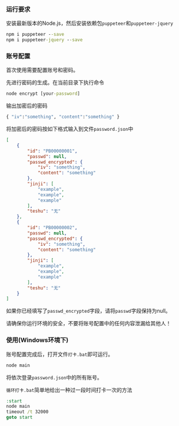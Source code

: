 <h3>运行要求</h3>

安装最新版本的Node.js，然后安装依赖包```puppeteer```和```puppeteer-jquery```

```bat
npm i puppeteer --save
npm i puppeteer-jquery --save
```



<h3>账号配置</h3>

首次使用需要配置账号和密码。

先进行密码的生成。在当前目录下执行命令

```bat
node encrypt [your-password]
```

输出加密后的密码

```bat
{ "iv":"something", "content":"something" }
```

将加密后的密码按如下格式输入到文件```password.json```中

```json
[
    {
        "id": "PB00000001",
        "passwd": null,
        "passwd_encrypted": {
            "iv": "something",
            "content": "something"
        },
        "jinji": [
            "example",
            "example",
            "example"
        ],
        "teshu": "无"
    },
    {
        "id": "PB00000002",
        "passwd": null,
        "passwd_encrypted": {
            "iv": "something",
            "content": "something"
        },
        "jinji": [
            "example",
            "example",
            "example"
        ],
        "teshu": "无"
    }
]
```

如果你已经填写了```passwd_encrypted```字段，请将```passwd```字段保持为null。

请确保你运行环境的安全，不要将账号配置中的任何内容泄漏给其他人！



<h3>使用(Windows环境下)</h3>

账号配置完成后，打开文件```打卡.bat```即可运行。

```bat
node main
```

将依次登录```password.json```中的所有账号。

```循环打卡.bat```简单地给出一种过一段时间打卡一次的方法

```bat
:start
node main
timeout /t 32000
goto start
```
